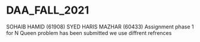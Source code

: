 # DAA_FALL_2021
SOHAIB HAMID (61908) SYED HARIS MAZHAR (60433)
Assignment phase 1 for N Queen problem has been submitted we use diffrent refrences 
